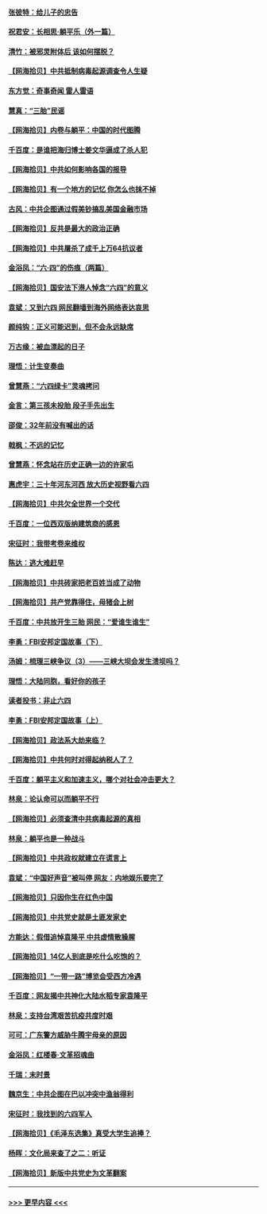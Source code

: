 #### [张彼特：给儿子的忠告](../pages/nsc993/n13018934.md?t=06140851) 
#### [祝君安：长相思‧躺平乐（外一篇）](../pages/nsc993/n13018923.md?t=06140851) 
#### [清竹：被邪灵附体后 该如何摆脱？](../pages/nsc993/n13018877.md?t=06140851) 
#### [【网海拾贝】中共抵制病毒起源调查令人生疑](../pages/nsc993/n13017785.md?t=06140851) 
#### [东方觉：奇事奇闻 雷人雷语](../pages/nsc993/n13017577.md?t=06140851) 
#### [慧真：“三胎”民谣](../pages/nsc993/n13017394.md?t=06140851) 
#### [【网海拾贝】内卷与躺平：中国的时代图腾](../pages/nsc993/n13016128.md?t=06140851) 
#### [千百度：是谁把海归博士姜文华逼成了杀人犯](../pages/nsc993/n13015218.md?t=06140851) 
#### [【网海拾贝】中共如何影响各国的报导](../pages/nsc993/n13012599.md?t=06140851) 
#### [【网海拾贝】有一个地方的记忆 你怎么也抹不掉](../pages/nsc993/n13009802.md?t=06140851) 
#### [古风：中共企图通过假美钞搞乱美国金融市场](../pages/nsc993/n13009626.md?t=06140851) 
#### [【网海拾贝】反共是最大的政治正确](../pages/nsc993/n13007051.md?t=06140851) 
#### [【网海拾贝】中共屠杀了成千上万64抗议者](../pages/nsc993/n13002713.md?t=06140851) 
#### [金浴凤：“六·四”的伤痕（两篇）](../pages/nsc993/n13001719.md?t=06140851) 
#### [【网海拾贝】国安法下港人悼念“六四”的意义](../pages/nsc993/n13001039.md?t=06140851) 
#### [袁斌：又到六四 网民翻墙到海外网络表达哀思](../pages/nsc993/n13000995.md?t=06140851) 
#### [颜纯钩：正义可能迟到，但不会永远缺席](../pages/nsc993/n13000920.md?t=06140851) 
#### [万古缘：被血漂起的日子](../pages/nsc993/n13000914.md?t=06140851) 
#### [理悟：计生变奏曲](../pages/nsc993/n13000414.md?t=06140851) 
#### [曾慧燕：“六四绿卡”灵魂拷问](../pages/nsc993/n13000277.md?t=06140851) 
#### [金言：第三孩未投胎 段子手先出生](../pages/nsc993/n13000215.md?t=06140851) 
#### [邵俊：32年前没有喊出的话](../pages/nsc993/n13000181.md?t=06140851) 
#### [戟枫：不远的记忆](../pages/nsc993/n13000121.md?t=06140851) 
#### [曾慧燕：怀念站在历史正确一边的许家屯](../pages/nsc993/n13000073.md?t=06140851) 
#### [惠虎宇：三十年河东河西 放大历史视野看六四](../pages/nsc993/n13000018.md?t=06140851) 
#### [【网海拾贝】中共欠全世界一个交代](../pages/nsc993/n12998706.md?t=06140851) 
#### [千百度：一位西双版纳建筑商的感恩](../pages/nsc993/n12998487.md?t=06140851) 
#### [宋征时：我带考卷来维权](../pages/nsc993/n12994088.md?t=06140851) 
#### [陈达：逃大难赶早](../pages/nsc993/n12993569.md?t=06140851) 
#### [【网海拾贝】中共砖家把老百姓当成了动物](../pages/nsc993/n12993483.md?t=06140851) 
#### [【网海拾贝】共产党靠得住，母猪会上树](../pages/nsc993/n12990730.md?t=06140851) 
#### [千百度：中共放开生三胎 网民：“爱谁生谁生”](../pages/nsc993/n12990644.md?t=06140851) 
#### [李勇：FBI安邦定国故事（下）](../pages/nsc993/n12987854.md?t=06140851) 
#### [汤姆：梳理三峡争议（3）——三峡大坝会发生溃坝吗？](../pages/nsc993/n12989806.md?t=06140851) 
#### [理悟：大陆同胞，看好你的孩子](../pages/nsc993/n12989778.md?t=06140851) 
#### [读者投书：非止六四](../pages/nsc993/n12989673.md?t=06140851) 
#### [李勇：FBI安邦定国故事（上）](../pages/nsc993/n12987749.md?t=06140851) 
#### [【网海拾贝】政法系大劫来临？](../pages/nsc993/n12987596.md?t=06140851) 
#### [【网海拾贝】中共何时对得起纳税人了？](../pages/nsc993/n12985578.md?t=06140851) 
#### [千百度：躺平主义和加速主义，哪个对社会冲击更大？](../pages/nsc993/n12985512.md?t=06140851) 
#### [林泉：论认命可以而躺平不行](../pages/nsc993/n12985505.md?t=06140851) 
#### [【网海拾贝】必须查清中共病毒起源的真相](../pages/nsc993/n12984276.md?t=06140851) 
#### [林泉：躺平也是一种战斗](../pages/nsc993/n12984194.md?t=06140851) 
#### [【网海拾贝】中共政权就建立在谎言上](../pages/nsc993/n12981880.md?t=06140851) 
#### [袁斌：“中国好声音”被叫停 网友：内地娱乐要完了](../pages/nsc993/n12981826.md?t=06140851) 
#### [【网海拾贝】只因你生在红色中国](../pages/nsc993/n12979096.md?t=06140851) 
#### [【网海拾贝】中共党史就是土匪发家史](../pages/nsc993/n12976478.md?t=06140851) 
#### [方能达：假借追悼袁隆平 中共虚情散臊腥](../pages/nsc993/n12976396.md?t=06140851) 
#### [【网海拾贝】14亿人到底是吃什么吃饱的？](../pages/nsc993/n12974125.md?t=06140851) 
#### [【网海拾贝】“一带一路”博览会受西方冷遇](../pages/nsc993/n12971787.md?t=06140851) 
#### [千百度：网友揭中共神化大陆水稻专家袁隆平](../pages/nsc993/n12971733.md?t=06140851) 
#### [林泉：支持台湾艰苦抗疫共度时艰](../pages/nsc993/n12971350.md?t=06140851) 
#### [可可：广东警方威胁牛腾宇母亲的原因](../pages/nsc993/n12971100.md?t=06140851) 
#### [金浴凤：红楼春·文革招魂曲](../pages/nsc993/n12970354.md?t=06140851) 
#### [千瑞：末时景](../pages/nsc993/n12970337.md?t=06140851) 
#### [魏京生：中共企图在巴以冲突中渔翁得利](../pages/nsc993/n12970286.md?t=06140851) 
#### [宋征时：我找到的六四军人](../pages/nsc993/n12970213.md?t=06140851) 
#### [【网海拾贝】《毛泽东选集》真受大学生追捧？](../pages/nsc993/n12968779.md?t=06140851) 
#### [杨晖：文化局来查了之二：听证](../pages/nsc993/n12966528.md?t=06140851) 
#### [【网海拾贝】新版中共党史为文革翻案](../pages/nsc993/n12967526.md?t=06140851) 

----
#### [ >>> 更早内容 <<< ](../indexes/nsc993-earlier.md)
